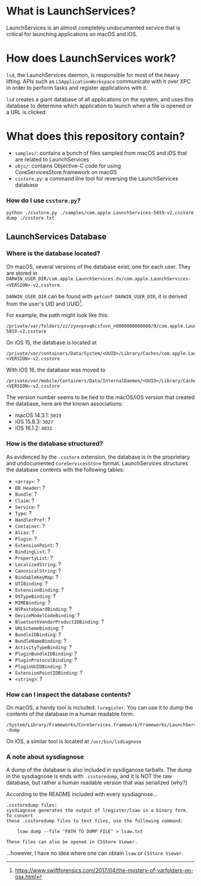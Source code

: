 # What is LaunchServices?

LaunchServices is an almost completely undocumented service that is critical for launching applications on macOS and iOS.

# How does LaunchServices work?

`lsd`, the LaunchServices daemon, is responsible for most of the heavy lifting. APIs such as `LSApplicationWorkspace` communicate with it over XPC in order to perform tasks and register applications with it.

`lsd` creates a giant database of all applications on the system, and uses this database to determine which application to launch when a file is opened or a URL is clicked.

# What does this repository contain?
- `samples/`: contains a bunch of files sampled from macOS and iOS that are related to LaunchServices
- `objc/`: contains Objective-C code for using CoreServicesStore.framework on macOS
- `csstore.py`: a command line tool for reversing the LaunchServices database

### How do I use `csstore.py`?
```shell
python ./csstore.py ./samples/com.apple.LaunchServices-5019-v2.csstore dump ./csstore.txt
```

## LaunchServices Database

### Where is the database located?
On macOS, several versions of the database exist, one for each user. 
They are stored in `DARWIN_USER_DIR/com.apple.LaunchServices.dv/com.apple.LaunchServices-<VERSION>-v2.csstore`.

`DARWIN_USER_DIR` can be found with `getconf DARWIN_USER_DIR`, it is derived from the user's UID and UUID[^1].

For example, the path might look like this:
```
/private/var/folders/zz/zyxvpxvq6csfxvn_n0000000000000/0/com.apple.LaunchServices.dv/com.apple.LaunchServices-5019-v2.csstore
```

On iOS 15, the database is located at 
```
/private/var/containers/Data/System/<UUID>/Library/Caches/com.apple.LaunchServices-<VERSION>-v2.csstore
```
With iOS 16, the database was moved to 
```
/private/var/mobile/Containers/Data/InternalDaemon/<UUID>/Library/Caches/com.apple.LaunchServices-<VERSION>-v2.csstore
```

The version number seems to be tied to the macOS/iOS version that created the database, here are the known associations:
- macOS 14.3.1: `5019`
- iOS 15.8.3: `3027`
- iOS 16.1.2: `4031`

### How is the database structured?
As evidenced by the `.csstore` extension, the database is in the proprietary and undocumented `CoreServicesStore` format.
LaunchServices structures the database contents with the following tables:

- `<array>`: ?
- `DB Header`: ?
- `Bundle`: ?
- `Claim`: ?
- `Service`: ?
- `Type`: ?
- `HandlerPref`: ?
- `Container`: ?
- `Alias`: ?
- `Plugin`: ?
- `ExtensionPoint`: ?
- `BindingList`: ?
- `PropertyList`: ?
- `LocalizedString`: ?
- `CanonicalString`: ?
- `BindableKeyMap`: ?
- `UTIBinding`: ?
- `ExtensionBinding`: ?
- `OSTypeBinding`: ?
- `MIMEBinding`: ?
- `NSPasteboardBinding`: ?
- `DeviceModelCodeBinding`: ?
- `BluetoothVendorProductIDBinding`: ?
- `URLSchemeBinding`: ?
- `BundleIDBinding`: ?
- `BundleNameBinding`: ?
- `ActivityTypeBinding`: ?
- `PluginBundleIDBinding`: ?
- `PluginProtocolBinding`: ?
- `PluginUUIDBinding`: ?
- `ExtensionPointIDBinding`: ?
- `<string>`: ?

### How can I inspect the database contents?
On macOS, a handy tool is included: `lsregister`. You can use it to dump the contents of the database in a human readable form:
```shell
/System/Library/Frameworks/CoreServices.framework/Frameworks/LaunchServices.framework/Support/lsregister -dump
```

On iOS, a similar tool is located at `/usr/bin/lsdiagnose`

### A note about sysdiagnose
A dump of the database is also included in sysdiganose tarballs. The dump in the sysdiagnose is ends with `.csstoredump`, and it is NOT the raw database, but rather a human readable version that was serialized (why?)

According to the README included with every sysdiagnose...
```
.csstoredump files:
sysdiagnose generates the output of lregister/lsaw in a binary form. To convert
these .csstoredump files to text files, use the following command: 

	lsaw dump --file "PATH TO DUMP FILE" > lsaw.txt

These files can also be opened in CSStore Viewer.
```
...however, I have no idea where one can obtain `lsaw` or `CSStore Viewer`.

[^1]: https://www.swiftforensics.com/2017/04/the-mystery-of-varfolders-on-osx.html
